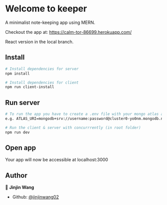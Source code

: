 # Welcome to keeper

A minimalist note-keeping app using MERN.

Checkout the app at: https://calm-tor-86699.herokuapp.com/

React version in the local branch.

## Install

```bash
# Install dependencies for server
npm install
```

```bash
# Install dependencies for client
npm run client-install
```

## Run server

```bash
# To run the app you have to create a .env file with your mongo atlas account
e.g. ATLAS_URI=mongodb+srv://username:password@cluster0-yo0nm.mongodb.net/NoteDB
```

```bash
# Run the client & server with concurrrently (in root folder)
npm run dev
```

## Open app

Your app will now be accessible at localhost:3000

## Author

👤 **Jinjin Wang**

- Github: [@jinjinwang02](https://github.com/jinjinwang02)
